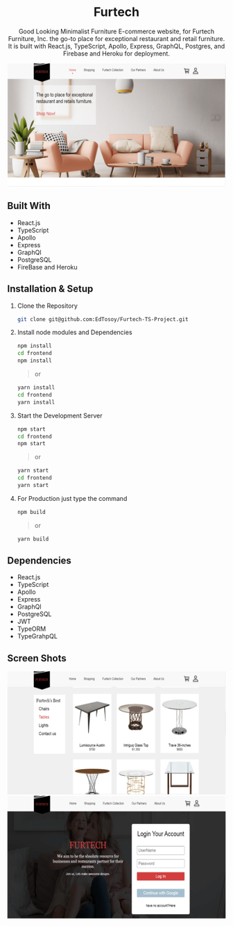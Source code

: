 <h1 align="center">
  Furtech 
  
</h1>
<p align="center">
Good Looking Minimalist Furniture E-commerce website, for Furtech Furniture, Inc. the go-to place for exceptional restaurant and retail furniture. It is built with React.js, TypeScript, Apollo, Express, GraphQL, Postgres, and Firebase and Heroku for deployment. 
</p>

![demo](https://github.com/EdTosoy/Furtech-Project/blob/master/Demo.png?raw=true)

## Built With

- React.js
- TypeScript
- Apollo
- Express
- GraphQl
- PostgreSQL
- FireBase and Heroku

## Installation & Setup

1. Clone the Repository

   ```sh
   git clone git@github.com:EdTosoy/Furtech-TS-Project.git
   ```

2. Install node modules and Dependencies

   ```sh
   npm install
   cd frontend 
   npm install
   ```

   > or

   ```sh
   yarn install
   cd frontend
   yarn install
   ```

3. Start the Development Server

   ```sh
   npm start
   cd frontend
   npm start
   ```

   > or

   ```sh
   yarn start
   cd frontend
   yarn start
   ```

4. For Production just type the command

   ```sh
   npm build
   ```

   > or

   ```sh
   yarn build
   ```

## Dependencies

- React.js
- TypeScript
- Apollo
- Express
- GraphQl
- PostgreSQL
- JWT
- TypeORM
- TypeGrahpQL

## Screen Shots

![demo](https://github.com/EdTosoy/Furtech-Project/blob/master/ScreenShot1.png?raw=true)
![demo](https://github.com/EdTosoy/Furtech-Project/blob/master/ScreenShot2.png?raw=true)
